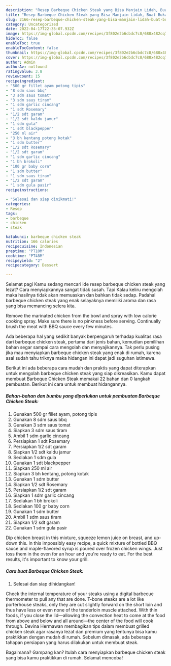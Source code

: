 ```yaml
---
description: "Resep Barbeque Chicken Steak yang Bisa Manjain Lidah, Buat Buka Puasa Menggugah Selera"
title: "Resep Barbeque Chicken Steak yang Bisa Manjain Lidah, Buat Buka Puasa Menggugah Selera"
slug: 2166-resep-barbeque-chicken-steak-yang-bisa-manjain-lidah-buat-buka-puasa-menggugah-selera
category: Uncategorized
date: 2022-04-17T22:35:07.932Z
image: https://img-global.cpcdn.com/recipes/3f802e2b6cbdc7c8/680x482cq70/barbeque-chicken-steak-foto-resep-utama.jpg
hideToc: false
enableToc: true
enableTocContent: false
thumbnail: https://img-global.cpcdn.com/recipes/3f802e2b6cbdc7c8/680x482cq70/barbeque-chicken-steak-foto-resep-utama.jpg
cover: https://img-global.cpcdn.com/recipes/3f802e2b6cbdc7c8/680x482cq70/barbeque-chicken-steak-foto-resep-utama.jpg
author: Admin
authorAv: notfound
ratingvalue: 3.8
reviewcount: 15
recipeingredient:
- "500 gr fillet ayam potong tipis"
- "8 sdm saus bbq"
- "3 sdm saus tomat"
- "3 sdm saus tiram"
- "1 sdm garlic cincang"
- "1 sdt Rosemary"
- "1/2 sdt garam"
- "1/2 sdt kaldu jamur"
- "1 sdm gula"
- "1 sdt blackpepper"
- "250 ml air"
- "3 bh kentang potong kotak"
- "1 sdm butter"
- "1/2 sdt Rosemary"
- "1/2 sdt garam"
- "1 sdm garlic cincang"
- "1 bh brokoli"
- "100 gr baby corn"
- "1 sdm butter"
- "1 sdm saus tiram"
- "1/2 sdt garam"
- "1 sdm gula pasir"
recipeinstructions:

- "Selesai dan siap dinikmati!"
categories:
- Resep
tags:
- barbeque
- chicken
- steak

katakunci: barbeque chicken steak 
nutrition: 166 calories
recipecuisine: Indonesian
preptime: "PT10M"
cooktime: "PT48M"
recipeyield: "2"
recipecategory: Dessert

---
```



Selamat pagi Kamu sedang mencari ide resep barbeque chicken steak yang lezat? Cara menyiapkannya sangat tidak susah. Tapi Kalau keliru mengolah maka hasilnya tidak akan memuaskan dan bahkan tidak sedap. Padahal barbeque chicken steak yang enak selayaknya memiliki aroma dan rasa yang bisa memancing selera kita.


Remove the marinated chicken from the bowl and spray with low calorie cooking spray. Make sure there is no pinkness before serving. Continually brush the meat with BBQ sauce every few minutes.

Ada beberapa hal yang sedikit banyak berpengaruh terhadap kualitas rasa dari barbeque chicken steak, pertama dari jenis bahan, kemudian pemilihan bahan segar sampai cara mengolah dan menyajikannya. Tak perlu pusing jika mau menyiapkan barbeque chicken steak yang enak di rumah, karena asal sudah tahu triknya maka hidangan ini dapat jadi suguhan istimewa.


Berikut ini ada beberapa cara mudah dan praktis yang dapat diterapkan untuk mengolah barbeque chicken steak yang siap dikreasikan. Kamu dapat membuat Barbeque Chicken Steak memakai 22 bahan dan 0 langkah pembuatan. Berikut ini cara untuk membuat hidangannya.

<!--inarticleads1-->

##### Bahan-bahan dan bumbu yang diperlukan untuk pembuatan Barbeque Chicken Steak:

1. Gunakan 500 gr fillet ayam, potong tipis
1. Gunakan 8 sdm saus bbq
1. Gunakan 3 sdm saus tomat
1. Siapkan 3 sdm saus tiram
1. Ambil 1 sdm garlic cincang
1. Persiapkan 1 sdt Rosemary
1. Persiapkan 1/2 sdt garam
1. Siapkan 1/2 sdt kaldu jamur
1. Sediakan 1 sdm gula
1. Gunakan 1 sdt blackpepper
1. Siapkan 250 ml air
1. Siapkan 3 bh kentang, potong kotak
1. Gunakan 1 sdm butter
1. Siapkan 1/2 sdt Rosemary
1. Persiapkan 1/2 sdt garam
1. Siapkan 1 sdm garlic cincang
1. Sediakan 1 bh brokoli
1. Sediakan 100 gr baby corn
1. Gunakan 1 sdm butter
1. Ambil 1 sdm saus tiram
1. Siapkan 1/2 sdt garam
1. Gunakan 1 sdm gula pasir


Dip chicken breast in this mixture, squeeze lemon juice on breast, and up-down this. In this impossibly easy recipe, a quick mixture of bottled BBQ sauce and maple-flavored syrup is poured over frozen chicken wings. Just toss them in the oven for an hour and you&#39;re ready to eat. For the best results, it&#39;s important to know your grill. 

<!--inarticleads2-->

##### Cara buat Barbeque Chicken Steak:


1. Selesai dan siap dihidangkan!

Check the internal temperature of your steaks using a digital barbecue thermometer to pull any that are done. T-bone steaks are a lot like porterhouse steaks, only they are cut slightly forward on the short loin and thus have less or even none of the tenderloin muscle attached. With thin foods, if you close the lid—allowing the convection heat to come at the food from above and below and all around—the center of the food will cook through. Devina Hermawan membagikan tips dalam membuat grilled chicken steak agar rasanya lezat dan premium yang tentunya bisa kamu praktikkan dengan mudah di rumah. Sebelum dimasak, ada beberapa tahapan persiapan yang harus dilakukan untuk membuat steak. 

Bagaimana? Gampang kan? Itulah cara menyiapkan barbeque chicken steak yang bisa kamu praktikkan di rumah. Selamat mencoba!
